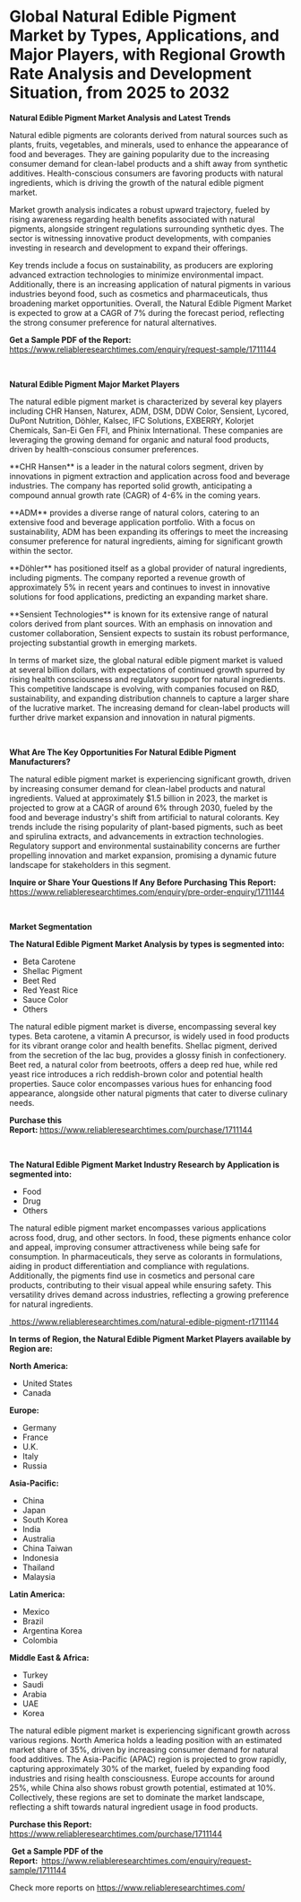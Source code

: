 <p><h1>Global Natural Edible Pigment Market by Types, Applications, and Major Players, with Regional Growth Rate Analysis and Development Situation, from 2025 to 2032</h1></p><p><strong>Natural Edible Pigment Market Analysis and Latest Trends</strong></p>
<p><p>Natural edible pigments are colorants derived from natural sources such as plants, fruits, vegetables, and minerals, used to enhance the appearance of food and beverages. They are gaining popularity due to the increasing consumer demand for clean-label products and a shift away from synthetic additives. Health-conscious consumers are favoring products with natural ingredients, which is driving the growth of the natural edible pigment market. </p><p>Market growth analysis indicates a robust upward trajectory, fueled by rising awareness regarding health benefits associated with natural pigments, alongside stringent regulations surrounding synthetic dyes. The sector is witnessing innovative product developments, with companies investing in research and development to expand their offerings. </p><p>Key trends include a focus on sustainability, as producers are exploring advanced extraction technologies to minimize environmental impact. Additionally, there is an increasing application of natural pigments in various industries beyond food, such as cosmetics and pharmaceuticals, thus broadening market opportunities. Overall, the Natural Edible Pigment Market is expected to grow at a CAGR of 7% during the forecast period, reflecting the strong consumer preference for natural alternatives.</p></p>
<p><strong>Get a Sample PDF of the Report:&nbsp;</strong> <a href="https://www.reliableresearchtimes.com/enquiry/request-sample/1711144?utm_campaign=3532&utm_medium=2&utm_source=Github&utm_content=ia&utm_term=27032025&utm_id=natural-edible-pigment">https://www.reliableresearchtimes.com/enquiry/request-sample/1711144</a></p>
<p>&nbsp;</p>
<p><strong>Natural Edible Pigment Major Market Players</strong></p>
<p><p>The natural edible pigment market is characterized by several key players including CHR Hansen, Naturex, ADM, DSM, DDW Color, Sensient, Lycored, DuPont Nutrition, Döhler, Kalsec, IFC Solutions, EXBERRY, Kolorjet Chemicals, San-Ei Gen FFI, and Phinix International. These companies are leveraging the growing demand for organic and natural food products, driven by health-conscious consumer preferences.</p><p>**CHR Hansen** is a leader in the natural colors segment, driven by innovations in pigment extraction and application across food and beverage industries. The company has reported solid growth, anticipating a compound annual growth rate (CAGR) of 4-6% in the coming years.</p><p>**ADM** provides a diverse range of natural colors, catering to an extensive food and beverage application portfolio. With a focus on sustainability, ADM has been expanding its offerings to meet the increasing consumer preference for natural ingredients, aiming for significant growth within the sector.</p><p>**Döhler** has positioned itself as a global provider of natural ingredients, including pigments. The company reported a revenue growth of approximately 5% in recent years and continues to invest in innovative solutions for food applications, predicting an expanding market share.</p><p>**Sensient Technologies** is known for its extensive range of natural colors derived from plant sources. With an emphasis on innovation and customer collaboration, Sensient expects to sustain its robust performance, projecting substantial growth in emerging markets.</p><p>In terms of market size, the global natural edible pigment market is valued at several billion dollars, with expectations of continued growth spurred by rising health consciousness and regulatory support for natural ingredients. This competitive landscape is evolving, with companies focused on R&D, sustainability, and expanding distribution channels to capture a larger share of the lucrative market. The increasing demand for clean-label products will further drive market expansion and innovation in natural pigments.</p></p>
<p>&nbsp;</p>
<p><strong>What Are The Key Opportunities For Natural Edible Pigment Manufacturers?</strong></p>
<p><p>The natural edible pigment market is experiencing significant growth, driven by increasing consumer demand for clean-label products and natural ingredients. Valued at approximately $1.5 billion in 2023, the market is projected to grow at a CAGR of around 6% through 2030, fueled by the food and beverage industry's shift from artificial to natural colorants. Key trends include the rising popularity of plant-based pigments, such as beet and spirulina extracts, and advancements in extraction technologies. Regulatory support and environmental sustainability concerns are further propelling innovation and market expansion, promising a dynamic future landscape for stakeholders in this segment.</p></p>
<p><strong>Inquire or Share Your Questions If Any Before Purchasing This Report:</strong> <a href="https://www.reliableresearchtimes.com/enquiry/pre-order-enquiry/1711144?utm_campaign=3532&utm_medium=2&utm_source=Github&utm_content=ia&utm_term=27032025&utm_id=natural-edible-pigment">https://www.reliableresearchtimes.com/enquiry/pre-order-enquiry/1711144</a></p>
<p>&nbsp;</p>
<p><strong>Market Segmentation</strong></p>
<p><strong>The Natural Edible Pigment Market Analysis by types is segmented into:</strong></p>
<p><ul><li>Beta Carotene</li><li>Shellac Pigment</li><li>Beet Red</li><li>Red Yeast Rice</li><li>Sauce Color</li><li>Others</li></ul></p>
<p><p>The natural edible pigment market is diverse, encompassing several key types. Beta carotene, a vitamin A precursor, is widely used in food products for its vibrant orange color and health benefits. Shellac pigment, derived from the secretion of the lac bug, provides a glossy finish in confectionery. Beet red, a natural color from beetroots, offers a deep red hue, while red yeast rice introduces a rich reddish-brown color and potential health properties. Sauce color encompasses various hues for enhancing food appearance, alongside other natural pigments that cater to diverse culinary needs.</p></p>
<p><strong>Purchase this Report:&nbsp;</strong><a href="https://www.reliableresearchtimes.com/purchase/1711144?utm_campaign=3532&utm_medium=2&utm_source=Github&utm_content=ia&utm_term=27032025&utm_id=natural-edible-pigment">https://www.reliableresearchtimes.com/purchase/1711144</a></p>
<p>&nbsp;</p>
<p><strong>The Natural Edible Pigment Market Industry Research by Application is segmented into:</strong></p>
<p><ul><li>Food</li><li>Drug</li><li>Others</li></ul></p>
<p><p>The natural edible pigment market encompasses various applications across food, drug, and other sectors. In food, these pigments enhance color and appeal, improving consumer attractiveness while being safe for consumption. In pharmaceuticals, they serve as colorants in formulations, aiding in product differentiation and compliance with regulations. Additionally, the pigments find use in cosmetics and personal care products, contributing to their visual appeal while ensuring safety. This versatility drives demand across industries, reflecting a growing preference for natural ingredients.</p></p>
<p><a href="https://www.reliableresearchtimes.com/natural-edible-pigment-r1711144?utm_campaign=3532&utm_medium=2&utm_source=Github&utm_content=ia&utm_term=27032025&utm_id=natural-edible-pigment">&nbsp;https://www.reliableresearchtimes.com/natural-edible-pigment-r1711144</a></p>
<p><strong>In terms of Region, the Natural Edible Pigment Market Players available by Region are:</strong></p>
<p>
    <p> <strong> North America: </strong>
        <ul>
            <li>United States</li>
            <li>Canada</li>
        </ul>
        </p> 
    <p> <strong> Europe: </strong>
        <ul>
            <li>Germany</li>
            <li>France</li>
            <li>U.K.</li>
            <li>Italy</li>
            <li>Russia</li>
        </ul>
        </p> 
    <p> <strong> Asia-Pacific: </strong>
        <ul>
            <li>China</li>
            <li>Japan</li>
            <li>South Korea</li>
            <li>India</li>
            <li>Australia</li>
            <li>China Taiwan</li>
            <li>Indonesia</li>
            <li>Thailand</li>
            <li>Malaysia</li>
        </ul>
        </p> 
    <p> <strong> Latin America: </strong>
        <ul>
            <li>Mexico</li>
            <li>Brazil</li>
            <li>Argentina Korea</li>
            <li>Colombia</li>
        </ul>
        </p> 
    <p> <strong> Middle East & Africa: </strong>
        <ul>
            <li>Turkey</li>
            <li>Saudi</li>
            <li>Arabia</li>
            <li>UAE</li>
            <li>Korea</li>
        </ul>
    </p>
    </p>
<p><p>The natural edible pigment market is experiencing significant growth across various regions. North America holds a leading position with an estimated market share of 35%, driven by increasing consumer demand for natural food additives. The Asia-Pacific (APAC) region is projected to grow rapidly, capturing approximately 30% of the market, fueled by expanding food industries and rising health consciousness. Europe accounts for around 25%, while China also shows robust growth potential, estimated at 10%. Collectively, these regions are set to dominate the market landscape, reflecting a shift towards natural ingredient usage in food products.</p></p>
<p><strong>Purchase this Report: </strong><a href="https://www.reliableresearchtimes.com/purchase/1711144?utm_campaign=3532&utm_medium=2&utm_source=Github&utm_content=ia&utm_term=27032025&utm_id=natural-edible-pigment">https://www.reliableresearchtimes.com/purchase/1711144</a></p>
<p>&nbsp;<strong>Get a Sample PDF of the Report:&nbsp;&nbsp;</strong><a href="https://www.reliableresearchtimes.com/enquiry/request-sample/1711144?utm_campaign=3532&utm_medium=2&utm_source=Github&utm_content=ia&utm_term=27032025&utm_id=natural-edible-pigment">https://www.reliableresearchtimes.com/enquiry/request-sample/1711144</a></p>
<p><strong></strong></p>
<p>Check more reports on <a href="https://www.reliableresearchtimes.com/?utm_campaign=3532&utm_medium=2&utm_source=Github&utm_content=ia&utm_term=27032025&utm_id=natural-edible-pigment">https://www.reliableresearchtimes.com/</a></p>
